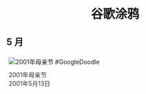 
<h1 align="center"> 谷歌涂鸦 </h1>




## 5 月

<div class="image">


<img src="//www.google.com/logos/2001/mom2001.gif" alt="2001年母亲节 #GoogleDoodle" style="margin: 5px"/>
<div class="info" style="font-size: 14px; color:#333333; margin:5px"><div class="title">2001年母亲节</div><div class="date">2001年5月13日</div></div>

</div>








